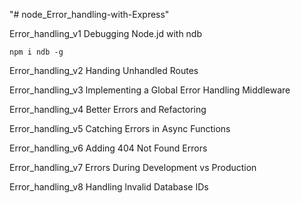 "# node_Error_handling-with-Express" 

Error_handling_v1
Debugging Node.jd with ndb

```
npm i ndb -g
```

Error_handling_v2
Handing Unhandled Routes

Error_handling_v3
lmplementing a Global Error Handling Middleware

Error_handling_v4
Better Errors and Refactoring

Error_handling_v5
Catching Errors in Async Functions 

Error_handling_v6
Adding 404 Not Found Errors

Error_handling_v7
Errors During Development vs Production

Error_handling_v8
Handling lnvalid Database IDs